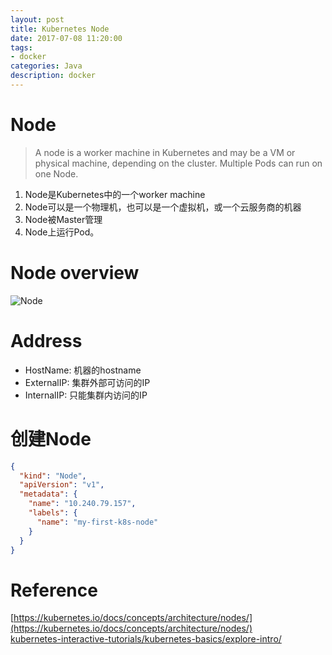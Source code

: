 ```yaml
---
layout: post
title: Kubernetes Node
date: 2017-07-08 11:20:00
tags:
- docker
categories: Java
description: docker
---
```


# Node

> A node is a worker machine in Kubernetes and may be a VM or physical machine, depending on the cluster. Multiple Pods can run on one Node.


1. Node是Kubernetes中的一个worker machine
2. Node可以是一个物理机，也可以是一个虚拟机，或一个云服务商的机器
3. Node被Master管理
4. Node上运行Pod。

# Node overview
![Node](https://d33wubrfki0l68.cloudfront.net/5cb72d407cbe2755e581b6de757e0d81760d5b86/a9df9/docs/tutorials/kubernetes-basics/public/images/module_03_nodes.svg)

# Address
* HostName: 机器的hostname
* ExternalIP: 集群外部可访问的IP
* InternalIP: 只能集群内访问的IP



# 创建Node
```json
{
  "kind": "Node",
  "apiVersion": "v1",
  "metadata": {
    "name": "10.240.79.157",
    "labels": {
      "name": "my-first-k8s-node"
    }
  }
}
```






# Reference
[https://kubernetes.io/docs/concepts/architecture/nodes/](https://kubernetes.io/docs/concepts/architecture/nodes/)        
[kubernetes-interactive-tutorials/kubernetes-basics/explore-intro/](https://kubernetes.io/docs/tutorials/kubernetes-basics/explore-intro/)
